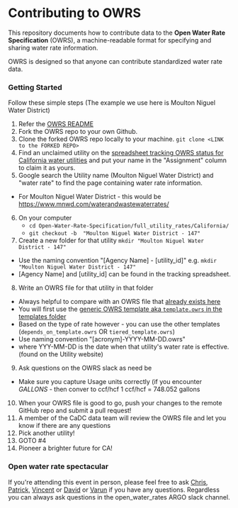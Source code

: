 
# Contributing to OWRS

This repository documents how to contribute data to the **Open Water Rate Specification** (OWRS), a machine-readable format for specifying and sharing water rate information.

OWRS is designed so that anyone can contribute standardized water rate data.

### Getting Started

Follow these simple steps
(The example we use here is Moulton Niguel Water District)

1. Refer the [OWRS README](https://github.com/California-Data-Collaborative/Open-Water-Rate-Specification/blob/master/README.md)
2. Fork the OWRS repo to your own Github.
3. Clone the forked OWRS repo locally to your machine. `git clone <LINK to the FORKED REPO>`
4. Find an unclaimed utility on the [spreadsheet tracking OWRS status for California water utilities](https://docs.google.com/spreadsheets/d/1THqfs-tCxQiov65hHD3pG-9wRULHMo1aANy3EOiEAQ4/edit#gid=1887640542) and put your name in the "Assignment" column to claim it as yours.
5. Google search the Utility name (Moulton Niguel Water District) and "water rate" to find the page containing water rate information.
  * For Moulton Niguel Water District - this would be https://www.mnwd.com/waterandwastewaterrates/
6. On your computer
   * `cd Open-Water-Rate-Specification/full_utility_rates/California/`
   * `git checkout -b  "Moulton Niguel Water District - 147"`
7. Create a new folder for that utility `mkdir "Moulton Niguel Water District - 147"` 
  * Use the naming convention "[Agency Name] - [utility_id]" e.g. `mkdir "Moulton Niguel Water District - 147"`
  * [Agency Name] and [utility_id] can be found in the tracking spreadsheet.
8. Write an OWRS file for that utility in that folder
  * Always helpful to compare with an OWRS file that [already exists here](https://github.com/California-Data-Collaborative/Open-Water-Rate-Specification/tree/8316d643dc2b28e1089ee97ba9cb7425a1c5c674/full_utility_rates/California)
  * You will first use the [generic OWRS template aka `template.owrs` in the templates folder](https://github.com/California-Data-Collaborative/Open-Water-Rate-Specification/tree/master/templates)
  * Based on the type of rate however - you can use the other templates (`depends_on_template.owrs` OR `tiered_template.owrs`)
  * Use naming convention "[acronym]-YYYY-MM-DD.owrs"
  * where YYY-MM-DD is the date when that utility's water rate is effective. (found on the Utility website)
9. Ask questions on the OWRS slack as need be
  * Make sure you capture Usage units correctly (if you encounter *GALLONS* - then conver to ccf/hcf 1 ccf/hcf = 748.052 gallons
10. When your OWRS file is good to go, push your changes to the remote GitHub repo and submit a pull request!  
11. A member of the CaDC data team will review the OWRS file and let you know if there are any questions
12. Pick another utility!
13. GOTO #4
14. Pioneer a brighter future for CA!


### Open water rate spectacular

If you're attending this event in person, please feel free to ask [Chris](https://github.com/christophertull), [Patrick](https://github.com/patwater), [Vincent](https://github.com/vincent-hebble) or [David](https://github.com/dmarulli) or [Varun](https://github.com/vr00n) if you have any questions.  Regardless you can always ask questions in the open_water_rates ARGO slack channel.  
